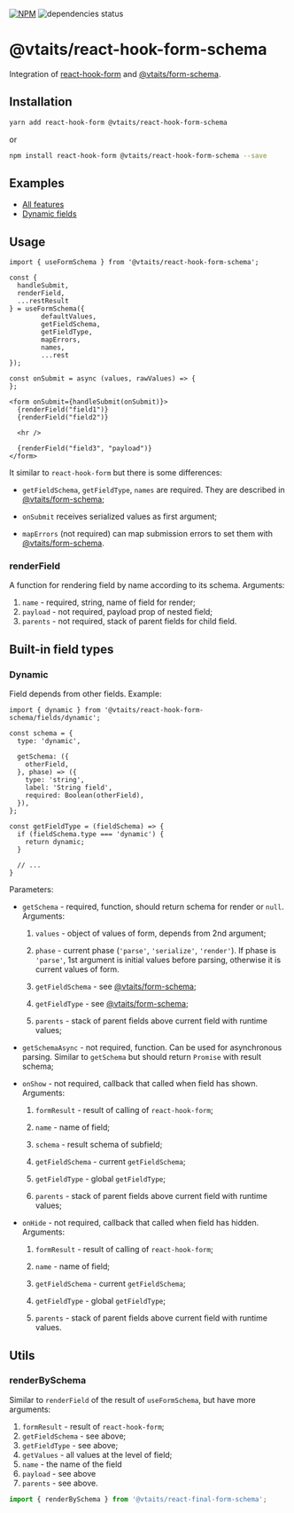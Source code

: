 [![NPM](https://img.shields.io/npm/v/@vtaits/react-hook-form-schema.svg)](https://www.npmjs.com/package/@vtaits/react-hook-form-schema)
![dependencies status](https://img.shields.io/librariesio/release/npm/@vtaits/react-hook-form-schema)

# @vtaits/react-hook-form-schema

Integration of [react-hook-form](https://react-hook-form.com/) and [@vtaits/form-schema](https://github.com/vtaits/form-schema/tree/master/packages/form-schema).

## Installation

```bash
yarn add react-hook-form @vtaits/react-hook-form-schema
```

or

```bash
npm install react-hook-form @vtaits/react-hook-form-schema --save
```

## Examples

- [All features](https://codesandbox.io/s/ldk9np)
- [Dynamic fields](https://codesandbox.io/s/tz3gct)

## Usage

```tsx
import { useFormSchema } from '@vtaits/react-hook-form-schema';

const {
  handleSubmit,
  renderField,
  ...restResult
} = useFormSchema({
		defaultValues,
		getFieldSchema,
		getFieldType,
		mapErrors,
		names,
		...rest
});

const onSubmit = async (values, rawValues) => {
};

<form onSubmit={handleSubmit(onSubmit)}>
  {renderField("field1")}
  {renderField("field2")}

  <hr />

  {renderField("field3", "payload")}
</form>
```

It similar to `react-hook-form` but there is some differences:

- `getFieldSchema`, `getFieldType`, `names` are required. They are described in [@vtaits/form-schema](https://github.com/vtaits/form-schema/tree/master/packages/form-schema);

- `onSubmit` receives serialized values as first argument;

- `mapErrors` (not required) can map submission errors to set them with [@vtaits/form-schema](https://github.com/vtaits/form-schema/tree/master/packages/form-schema).

### renderField

A function for rendering field by name according to its schema. Arguments:

1. `name` - required, string, name of field for render;
2. `payload` - not required, payload prop of nested field;
3. `parents` - not required, stack of parent fields for child field.

## Built-in field types

### Dynamic

Field depends from other fields. Example:

```tsx
import { dynamic } from '@vtaits/react-hook-form-schema/fields/dynamic';

const schema = {
  type: 'dynamic',

  getSchema: ({
    otherField,
  }, phase) => ({
    type: 'string',
    label: 'String field',
    required: Boolean(otherField),
  }),
};

const getFieldType = (fieldSchema) => {
  if (fieldSchema.type === 'dynamic') {
    return dynamic;
  }

  // ...
}
```

Parameters:

- `getSchema` - required, function, should return schema for render or `null`. Arguments:

  1. `values` - object of values of form, depends from 2nd argument;

  2. `phase` - current phase (`'parse'`, `'serialize'`, `'render'`). If phase is `'parse'`, 1st argument is initial values before parsing, otherwise it is current values of form.

  3. `getFieldSchema` - see [@vtaits/form-schema](https://github.com/vtaits/form-schema/tree/master/packages/form-schema);

  4. `getFieldType` - see [@vtaits/form-schema](https://github.com/vtaits/form-schema/tree/master/packages/form-schema);

  5. `parents` - stack of parent fields above current field with runtime values;

- `getSchemaAsync` - not required, function. Can be used for asynchronous parsing. Similar to `getSchema` but should return `Promise` with result schema;

- `onShow` - not required, callback that called when field has shown. Arguments:

  1. `formResult` - result of calling of `react-hook-form`;

  2. `name` - name of field;

  3. `schema` - result schema of subfield;

  4. `getFieldSchema` - current `getFieldSchema`;

  5. `getFieldType` - global `getFieldType`;

  6. `parents` - stack of parent fields above current field with runtime values;

- `onHide` - not required, callback that called when field has hidden. Arguments:

  1. `formResult` - result of calling of `react-hook-form`;

  2. `name` - name of field;

  3. `getFieldSchema` - current `getFieldSchema`;

  4. `getFieldType` - global `getFieldType`;

  5. `parents` - stack of parent fields above current field with runtime values.

## Utils

### renderBySchema

Similar to `renderField` of the result of `useFormSchema`, but have more arguments:

1. `formResult` - result of `react-hook-form`;
2. `getFieldSchema` - see above;
3. `getFieldType` - see above;
4. `getValues` - all values at the level of field;
5. `name` - the name of the field
6. `payload` - see above
7. `parents` - see above.

```typescript
import { renderBySchema } from '@vtaits/react-final-form-schema';
```
